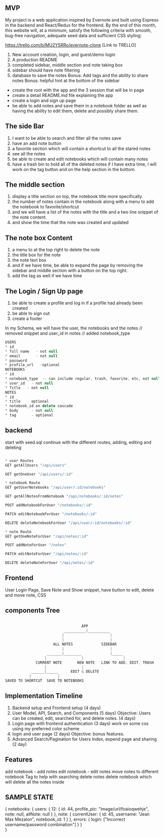 
## MVP
My project is a web application inspired by Evernote and built using Express in the backend and React/Redux for the frontend. By the end of this month, this website will, at a minimum, satisfy the following criteria with smooth, bug-free navigation, adequate seed data and sufficient CSS styling:

https://trello.com/b/MU2YSRRo/evernote-clone  [Link to TRELLO]

1. New account creation, login, and guest/demo login
2. A production README
3. completed sidebar, middle section and note taking box
4. sidebar should have note filtering
5. database to save the notes
Bonus: Add tags and the ability to share notes
Bonus: helpful hint at the bottom of the sidebar

* create the root with the app and the 3 session that will be in page
* create a detail README.md file explaining the app
* create a login and sign up page
* be able to add notes and save them in a notebook folder as well as having the ability to edit them, delete and possibly share them.

## The side Bar
1. I want to be able to search and filter all the notes save
2. have an add note button
3. a favorite section which will contain a shortcut to all the stared notes
4. see all the notes
5. be able to create and edit notebooks which will contain many notes
6. have a trash bin to hold all of the deleted notes
if I have extra time, I will work on the tag button and on the help section in the bottom.

## The middle section
1. display a title section on top, the notebook title more specifically.
2. the number of notes contain in the notebook along with a menu to add the notebook to favorite/shortcut
3. and we will have a list of the notes with the title and a two line snippet of the note content.
4. and show the time that the note was created and updated

## The note box Content
1. a menu to at the top right to delete the note
2. the title box for the note
3. the note text box
4. and if we have time, be able to expand the page by removing the sidebar and middle section with a button on the top right.
5. add the tag as well if we have time

## The Login / Sign Up page
1. be able to create a profile and log in if a profile had already been created
2. be able to sign out
3. create a footer



In my Schema, we will have the user, the notebooks and the notes
// removed snippet and user_id in notes
// added notebook_type

```js
USERS
* id
* full name   - not null
* email       - not null
* password
* profile_url   -optional
NOTEBOOKS
* id
* notebook_type  -- can include regular, trash, favorite, etc, not null
* user_id   - not null
* Title   - not null
NOTES
* id
* title     optional
* notebook_id on delete cascade
* body      - not null
* tag       - optional
```

## backend
start with seed.sql
continue with the different routes, adding, editing and deleting

```js

* user Routes
GET getAllUsers "/api/users"

GET getOneUser "/api/users/:id"

* notebook Route
GET getUserNotebooks "/api/user/:id/notebooks"

GET getAllNotesFromNotebook "/api/notebooks/:id/notes"

POST addNotebookForUser "/notebooks/:id"

PATCH editNotebookForUser "/notebooks/:id"

DELETE deleteNotebookForUser "/api/user/:id/notebooks/:id"

* note Route
GET getOneNoteForUser "/api/notes/:id"

POST addNoteForUser "/notes"

PATCH editNoteForUser "/api/notes/:id"

DELETE deleteNoteForUser "/api/notes/:id"

```


## Frontend
User Login Page,
Save Note and Show snippet,
have button to edit, delete and move note,
CSS

## components Tree

```js

                                   APP
                           __________|__________
                          |                     |
                          |                     |
                      ALL NOTES             SIDEBAR
                          |                     |
                   _______|________             |_____
                  |                |                  |
              CURRENT NOTE       NEW NOTE   LINK TO ADD, EDIT, TRASH
                  |                |
            ______|_____      EDIT & DELETE
           |            |
SAVED TO SHORTCUT  SAVE TO NOTEBOOKS

```

##  Implementation Timeline

1. Backend setup and Frontend setup (4 days)
2. User Model, API, Search, and Components (5 days)
Objective: Users can be created, edit, searched for, and delete notes. (4 days)
3. Login page with frontend authentication (3 days)
work on some css using my preferred color scheme
4. login and user page (2 days)
Objective: bonus features.
5. Advanced Search/Pagination for Users Index, expend page and sharing (2 day)

## Features
add notebook - add notes
edit notebook - edit notes
move notes to different notebook
Tag to help with searching
delete notes
delete notebook which will delete all the notes inside

## SAMPLE STATE

{
  notebooks: {
    users: {
      12: {
        id: 44,
        profile_pic: "image/url/foaioqwehje",
        note: null,
        allNote: null
      }
    },
    note: {
      currentUser: {
        id: 45,
        username: "Jean Max Mezalon",
        notebook_id: 1
      }
    },
    errors: {
      login: ["Incorrect username/password combination"]
    }
  }  
}
